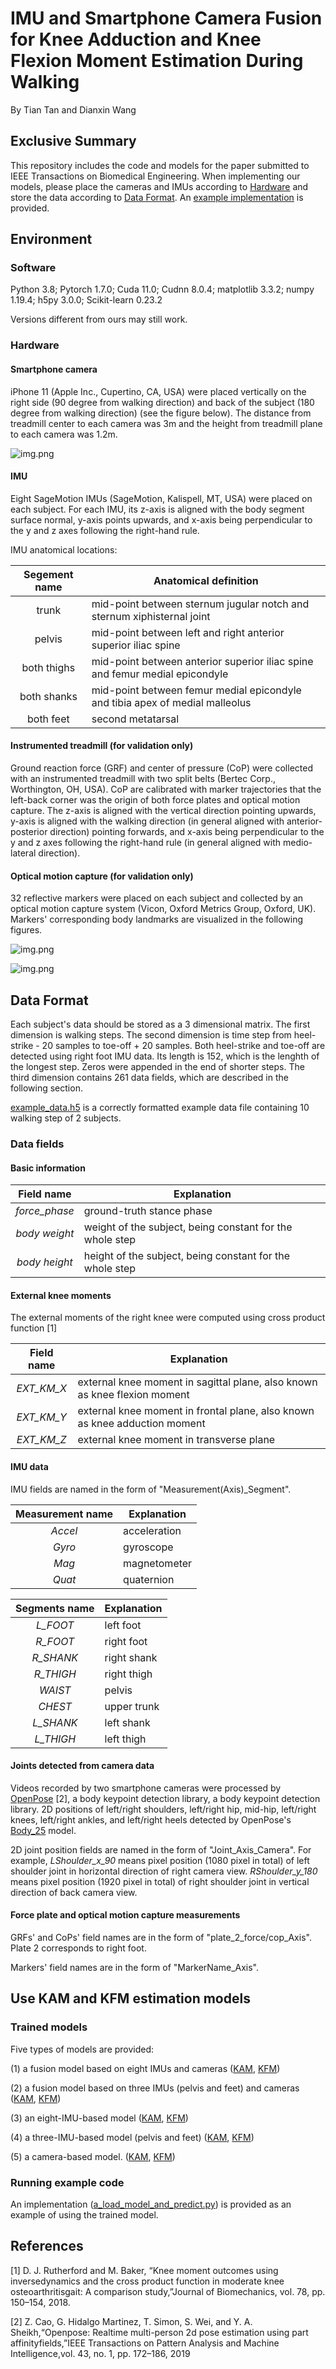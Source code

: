 # IMU and Smartphone Camera Fusion for Knee Adduction and Knee Flexion Moment Estimation During Walking
By Tian Tan and Dianxin Wang

## Exclusive Summary
This repository includes the code and models for the paper submitted to IEEE Transactions on Biomedical Engineering.
When implementing our models, please place the cameras and IMUs according to [Hardware](#hardware)
and store the data according to [Data Format](#data-format).
An [example implementation](#running-example-code) is provided.

## Environment

### Software
Python 3.8; Pytorch 1.7.0; Cuda 11.0; Cudnn 8.0.4; matplotlib 3.3.2; numpy 1.19.4; h5py 3.0.0; Scikit-learn 0.23.2

Versions different from ours may still work.

### Hardware
#### Smartphone camera
iPhone 11 (Apple Inc., Cupertino, CA, USA)
were placed vertically on the right side (90 degree from walking direction)
and back of the subject (180 degree from walking direction) (see the figure below). 
The distance from treadmill center to each camera was 3m 
and the height from treadmill plane to each camera was 1.2m.

![img.png](figures/readme_fig/camera_loc.png)

#### IMU
Eight SageMotion IMUs (SageMotion, Kalispell, MT, USA) were placed on each subject.
For each IMU, its z-axis is aligned with the body segment surface normal,
y-axis points upwards,
and x-axis being perpendicular to the y and z axes following the right-hand rule.

IMU anatomical locations: 

Segement name | Anatomical definition
:---: | ---
trunk | mid-point between sternum jugular notch and sternum xiphisternal joint
pelvis | mid-point between left and right anterior superior iliac spine
both thighs | mid-point between anterior superior iliac spine and femur medial epicondyle
both shanks | mid-point between femur medial epicondyle and tibia apex of medial malleolus
both feet | second metatarsal

#### Instrumented treadmill (for validation only)
Ground reaction force (GRF) and center of pressure (CoP) were collected with an instrumented treadmill 
with two split belts (Bertec Corp., Worthington, OH, USA).
CoP are calibrated with marker trajectories that the left-back corner was the origin of both force plates and optical motion capture.
The z-axis is aligned with the vertical direction pointing upwards,
y-axis is aligned with the walking direction
(in general aligned with anterior-posterior direction) pointing forwards,
and x-axis being perpendicular to the y and z axes following the right-hand rule
(in general aligned with medio-lateral direction).

#### Optical motion capture (for validation only)
32 reflective markers were placed on each subject and collected by an optical motion capture system
(Vicon, Oxford Metrics Group, Oxford, UK). Markers' corresponding body landmarks are visualized in the following figures.

![img.png](figures/readme_fig/markers_anterior_view.png)

![img.png](figures/readme_fig/markers_posterior_view.png)

## Data Format 
Each subject's data should be stored as a 3 dimensional matrix.
The first dimension is walking steps. The second dimension is
time step from heel-strike - 20 samples to toe-off + 20 samples. Both heel-strike and toe-off are detected using right
foot IMU data. Its length is 152, which is the lenghth of the longest step. Zeros were appended in the end of shorter
steps. The third dimension contains 261 data fields, which are described in the following section.

[example_data.h5](./trained_models_and_example_data/example_data.h5) is a correctly formatted example data file
containing 10 walking step of 2 subjects.

### Data fields
#### Basic information

Field name | Explanation
:---: | ---
_force_phase_ | ground-truth stance phase
_body weight_ | weight of the subject, being constant for the whole step
_body height_ | height of the subject, being constant for the whole step

#### External knee moments
The external moments of the right knee were computed using cross product function [1]

Field name | Explanation
:---: | ---
_EXT_KM_X_ | external knee moment in sagittal plane, also known as knee flexion moment
_EXT_KM_Y_ | external knee moment in frontal plane, also known as knee adduction moment
_EXT_KM_Z_ | external knee moment in transverse plane

#### IMU data
IMU fields are named in the form of "Measurement(Axis)_Segment".

Measurement name | Explanation
:---: | ---
_Accel_ | acceleration
_Gyro_ | gyroscope
_Mag_ | magnetometer
_Quat_ | quaternion

Segments name | Explanation
:---: | ---
_L_FOOT_ | left foot
_R_FOOT_ | right foot
_R_SHANK_ | right shank
_R_THIGH_ | right thigh
_WAIST_ | pelvis
_CHEST_ | upper trunk
_L_SHANK_ | left shank
_L_THIGH_ | left thigh

#### Joints detected from camera data
Videos recorded by two smartphone cameras were processed by
<a href="https://github.com/CMU-Perceptual-Computing-Lab/openpose" target="_blank">OpenPose</a> [2], a body keypoint detection library,
a body keypoint detection library. 2D positions of left/right shoulders, left/right hip, mid-hip, left/right knees,
left/right ankles, and left/right heels detected by OpenPose's
<a href="https://github.com/CMU-Perceptual-Computing-Lab/openpose/blob/18de3a0010dd65484b3eb357b5c3679c9a2fdf43/doc/02_output.md" target="_blank">Body_25</a> model.

2D joint position fields are named in the form of "Joint_Axis_Camera".
For example, _LShoulder_x_90_ means pixel position (1080 pixel in total) of left shoulder joint in horizontal direction of right camera view.
_RShoulder_y_180_ means pixel position (1920 pixel in total) of right shoulder joint in vertical direction of back camera view.

#### Force plate and optical motion capture measurements
GRFs' and CoPs' field names are in the form of "plate_2_force/cop_Axis". Plate 2 corresponds to right foot.

Markers' field names are in the form of "MarkerName_Axis".

## Use KAM and KFM estimation models
### Trained models
Five types of models are provided:

(1) a fusion model based on eight IMUs and cameras
([KAM](./trained_models_and_example_data/8IMU_camera_KAM.pth), [KFM](./trained_models_and_example_data/8IMU_camera_KFM.pth))

(2) a fusion model based on three IMUs (pelvis and feet) and cameras
([KAM](./trained_models_and_example_data/3IMU_camera_KAM.pth), [KFM](./trained_models_and_example_data/3IMU_camera_KFM.pth))

(3) an eight-IMU-based model
([KAM](./trained_models_and_example_data/8IMU_KAM.pth), [KFM](./trained_models_and_example_data/8IMU_KFM.pth))

(4) a three-IMU-based model (pelvis and feet)
([KAM](./trained_models_and_example_data/3IMU_KAM.pth), [KFM](./trained_models_and_example_data/3IMU_KFM.pth))

(5) a camera-based model.
([KAM](./trained_models_and_example_data/camera_KAM.pth), [KFM](./trained_models_and_example_data/camera_KFM.pth))

### Running example code
An implementation ([a_load_model_and_predict.py](a_load_model_and_predict.py)) is provided
as an example of using the trained model.

## References
[1] D. J. Rutherford and M. Baker, “Knee moment outcomes using inversedynamics and the cross product function in 
moderate knee osteoarthritisgait: A comparison study,”Journal of Biomechanics, vol. 78, pp. 150–154, 2018.

[2] Z. Cao, G. Hidalgo Martinez, T. Simon, S. Wei, and Y. A. Sheikh,“Openpose: Realtime multi-person 2d pose estimation
using part affinityfields,”IEEE Transactions on Pattern Analysis and Machine Intelligence,vol. 43, no. 1, pp. 172–186,
2019

